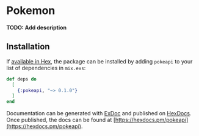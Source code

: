 # Pokemon

**TODO: Add description**

## Installation

If [available in Hex](https://hex.pm/docs/publish), the package can be installed
by adding `pokeapi` to your list of dependencies in `mix.exs`:

```elixir
def deps do
  [
    {:pokeapi, "~> 0.1.0"}
  ]
end
```

Documentation can be generated with [ExDoc](https://github.com/elixir-lang/ex_doc)
and published on [HexDocs](https://hexdocs.pm). Once published, the docs can
be found at [https://hexdocs.pm/pokeapi](https://hexdocs.pm/pokeapi).


